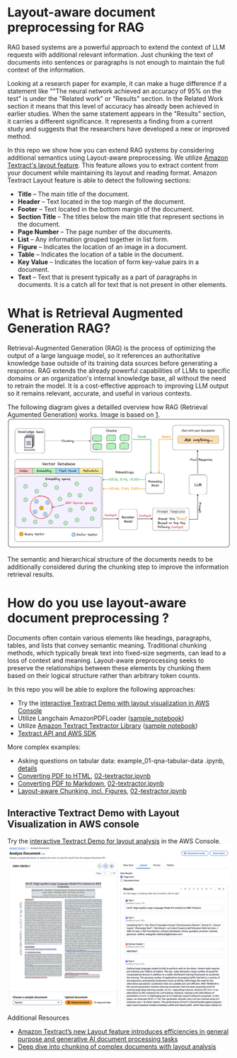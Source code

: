 # Layout-aware document preprocessing for RAG

RAG based systems are a powerful approach to extend the context of LLM requests with additional relevant information.
Just chunking the text of documents into sentences or paragraphs is not enough to maintain the full context of the information.

Looking at a research paper for example, it can make a huge difference if a statement like ""The neural network achieved an accuracy of 95% on the test" is under the "Related work" or "Results" section. In the Related Work section it means that this level of accuracy has already been achieved in earlier studies. When the same statement appears in the "Results" section, it carries a different significance. It represents a finding from a current study and suggests that the researchers have developed a new or improved method.

In this repo we show how you can extend RAG systems by considering additional semantics using Layout-aware preprocessing.
We utilize [Amazon Textract's layout feature](https://aws.amazon.com/blogs/machine-learning/amazon-textracts-new-layout-feature-introduces-efficiencies-in-general-purpose-and-generative-ai-document-processing-tasks/). This feature allows you to extract content from your document while maintaining its layout and reading format. Amazon Textract Layout feature is able to detect the following sections:

* **Title** – The main title of the document.
* **Header** – Text located in the top margin of the document.
* **Footer** – Text located in the bottom margin of the document.
* **Section Title** – The titles below the main title that represent sections in the document.
* **Page Number** – The page number of the documents.
* **List** – Any information grouped together in list form.
* **Figure** – Indicates the location of an image in a document.
* **Table** – Indicates the location of a table in the document.
* **Key Value** – Indicates the location of form key-value pairs in a document.
* **Text** – Text that is present typically as a part of paragraphs in documents. It is a catch all for text that is not present in other elements.

# What is Retrieval Augmented Generation RAG?

Retrieval-Augmented Generation (RAG) is the process of optimizing the output of a large language model, so it references an authoritative knowledge base outside of its training data sources before generating a response. RAG extends the already powerful capabilities of LLMs to specific domains or an organization's internal knowledge base, all without the need to retrain the model. It is a cost-effective approach to improving LLM output so it remains relevant, accurate, and useful in various contexts.

The following diagram gives a detailled overview how RAG (Retrieval Agumented Generation) works. Image is based on [1](https://lightning.ai/lightning-ai/studios/rag-using-cohere-command-r).
<img src="images/rag-overview.png" alt="Image showing how RAG works" width="800"/>

The semantic and hierarchical structure of the documents needs to be additionally considered during the chunking step to improve the information retrieval results.  

# How do you use layout-aware document preprocessing ?

Documents often contain various elements like headings, paragraphs, tables, and lists that convey semantic meaning. Traditional chunking methods, which typically break text into fixed-size segments, can lead to a loss of context and meaning. Layout-aware preprocessing seeks to preserve the relationships between these elements by chunking them based on their logical structure rather than arbitrary token counts.

In this repo you will be able to explore the following approaches: 

* Try the [interactive Textract Demo with layout visualization in AWS Console](https://us-east-1.console.aws.amazon.com/textract/home?region=us-east-1#/demo) 
* Utilize Langchain AmazonPDFLoader ([sample_notebook](01-langchain-textract.ipynb)) 
* Utilize [Amazon Textract Textractor Library](https://aws-samples.github.io/amazon-textract-textractor/index.html) ([sample notebook](02-textractor.ipynb))
* [Textract API and AWS SDK](https://docs.aws.amazon.com/textract/latest/dg/sdk-general-information-section.html)

More complex examples:
* Asking questions on tabular data: example_01-qna-tabular-data .ipynb, [details](https://aws-samples.github.io/amazon-textract-textractor/notebooks/tabular_data_linearization_continued.html#)
* [Converting PDF to HTML](#convert_to_html),  [02-textractor.ipynb](#convert_to_html)
* [Converting PDF to Markdown](#convert_to_md), [02-textractor.ipynb](#convert_to_md)
* [Layout-aware Chunking, incl. Figures](#layout_chunking),  [02-textractor.ipynb](#layout_chunking)


## Interactive Textract Demo with Layout Visualization in AWS console

Try the [interactive Textract Demo for layout analysis](https://us-east-1.console.aws.amazon.com/textract/home?region=us-east-1#/demo) in the AWS Console.
![alt text](images/layout_analysis_page_0.png "Layout analysis of first page")

Additional Resources
* [Amazon Textract’s new Layout feature introduces efficiencies in general purpose and generative AI document processing tasks](https://aws.amazon.com/blogs/machine-learning/amazon-textracts-new-layout-feature-introduces-efficiencies-in-general-purpose-and-generative-ai-document-processing-tasks/)
* [Deep dive into chunking of complex documents with layout analysis](https://github.com/aws-samples/layout-aware-document-processing-and-retrieval-augmented-generation/tree/main)
